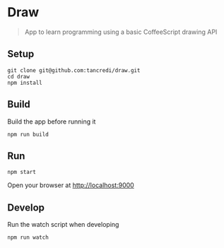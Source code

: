 # Draw

> App to learn programming using a basic CoffeeScript drawing API

## Setup

    git clone git@github.com:tancredi/draw.git
    cd draw
    npm install

## Build

Build the app before running it

    npm run build

## Run

    npm start

Open your browser at [http://localhost:9000](http://localhost:9000)

## Develop

Run the watch script when developing

    npm run watch